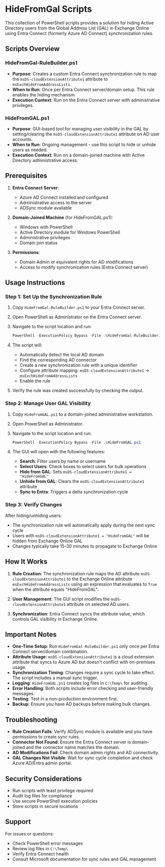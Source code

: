 # HideFromGal Scripts

This collection of PowerShell scripts provides a solution for hiding Active Directory users from the Global Address List (GAL) in Exchange Online using Entra Connect (formerly Azure AD Connect) synchronization rules.

## Scripts Overview

### HideFromGal-RuleBuilder.ps1
- **Purpose**: Creates a custom Entra Connect synchronization rule to map the `msDS-cloudExtensionAttribute1` attribute to `msExchHideFromAddressLists`.
- **When to Run**: Once per Entra Connect server/domain setup. This rule enables the hiding mechanism.
- **Execution Context**: Run on the Entra Connect server with administrative privileges.

### HideFromGAL.ps1
- **Purpose**: GUI-based tool for managing user visibility in the GAL by setting/clearing the `msDS-cloudExtensionAttribute1` attribute on AD user accounts.
- **When to Run**: Ongoing management - use this script to hide or unhide users as needed.
- **Execution Context**: Run on a domain-joined machine with Active Directory administrative access.

## Prerequisites

1. **Entra Connect Server**:
   - Azure AD Connect installed and configured
   - Administrative access to the server
   - ADSync module available

2. **Domain-Joined Machine** (for HideFromGAL.ps1):
   - Windows with PowerShell
   - Active Directory module for Windows PowerShell
   - Administrative privileges
   - Domain join status

3. **Permissions**:
   - Domain Admin or equivalent rights for AD modifications
   - Access to modify synchronization rules (Entra Connect server)

## Usage Instructions

### Step 1: Set Up the Synchronization Rule

1. Copy `HideFromGal-RuleBuilder.ps1` to your Entra Connect server.
2. Open PowerShell as Administrator on the Entra Connect server.
3. Navigate to the script location and run:
   ```powershell
   PowerShell -ExecutionPolicy Bypass -File .\HideFromGal-RuleBuilder.ps1
   ```
4. The script will:
   - Automatically detect the local AD domain
   - Find the corresponding AD connector
   - Create a new synchronization rule with a unique identifier
   - Configure attribute mapping: `msDS-cloudExtensionAttribute1` → `msExchHideFromAddressLists`
   - Enable the rule

5. Verify the rule was created successfully by checking the output.

### Step 2: Manage User GAL Visibility

1. Copy `HideFromGAL.ps1` to a domain-joined administrative workstation.
2. Open PowerShell as Administrator.
3. Navigate to the script location and run:
   ```powershell
   PowerShell -ExecutionPolicy Bypass -File .\HideFromGAL.ps1
   ```

4. The GUI will open with the following features:
   - **Search**: Filter users by name or username
   - **Select Users**: Check boxes to select users for bulk operations
   - **Hide from GAL**: Sets `msDS-cloudExtensionAttribute1 = "HideFromGAL"`
   - **Unhide from GAL**: Clears the `msDS-cloudExtensionAttribute1` attribute
   - **Sync to Entra**: Triggers a delta synchronization cycle

### Step 3: Verify Changes

After hiding/unhiding users:
- The synchronization rule will automatically apply during the next sync cycle
- Users with `msDS-cloudExtensionAttribute1 = "HideFromGAL"` will be hidden from Exchange Online GAL
- Changes typically take 15-30 minutes to propagate to Exchange Online

## How It Works

1. **Rule Creation**: The synchronization rule maps the AD attribute `msDS-cloudExtensionAttribute1` to the Exchange Online attribute `msExchHideFromAddressLists` using an expression that evaluates to `True` when the attribute equals "HideFromGAL".

2. **User Management**: The GUI script modifies the `msDS-cloudExtensionAttribute1` attribute on selected AD users.

3. **Synchronization**: Entra Connect syncs the attribute value, which controls GAL visibility in Exchange Online.

## Important Notes

- **One-Time Setup**: Run `HideFromGal-RuleBuilder.ps1` only once per Entra Connect server/domain combination.
- **Attribute Usage**: `msDS-cloudExtensionAttribute1` is a cloud extension attribute that syncs to Azure AD but doesn't conflict with on-premises usage.
- **Synchronization Timing**: Changes require a sync cycle to take effect. The script includes a manual sync trigger.
- **Logging**: `HideFromGAL.ps1` creates log files in `C:\Temp\` for auditing.
- **Error Handling**: Both scripts include error checking and user-friendly messages.
- **Testing**: Test in a non-production environment first.
- **Backup**: Ensure you have AD backups before making bulk changes.

## Troubleshooting

- **Rule Creation Fails**: Verify ADSync module is available and you have permissions to create sync rules.
- **Connector Not Found**: Ensure the Entra Connect server is domain-joined and the connector name matches the domain.
- **AD Modifications Fail**: Check domain admin rights and AD connectivity.
- **GAL Changes Not Visible**: Wait for sync cycle completion and check Azure AD/Entra admin portal.

## Security Considerations

- Run scripts with least privilege required
- Audit log files for compliance
- Use secure PowerShell execution policies
- Store scripts in secure locations

## Support

For issues or questions:
- Check PowerShell error messages
- Review log files in `C:\Temp\`
- Verify Entra Connect health
- Consult Microsoft documentation for sync rules and GAL management
